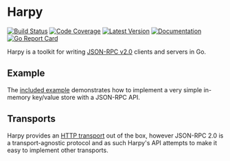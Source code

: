 # Harpy

[![Build Status](https://github.com/dogmatiq/harpy/workflows/CI/badge.svg)](https://github.com/dogmatiq/harpy/actions?workflow=CI)
[![Code Coverage](https://img.shields.io/codecov/c/github/dogmatiq/harpy/main.svg)](https://codecov.io/github/dogmatiq/harpy)
[![Latest Version](https://img.shields.io/github/tag/dogmatiq/harpy.svg?label=semver)](https://semver.org)
[![Documentation](https://img.shields.io/badge/go.dev-reference-007d9c)](https://pkg.go.dev/github.com/dogmatiq/harpy)
[![Go Report Card](https://goreportcard.com/badge/github.com/dogmatiq/harpy)](https://goreportcard.com/report/github.com/dogmatiq/harpy)

Harpy is a toolkit for writing [JSON-RPC v2.0](https://www.jsonrpc.org/specification)
clients and servers in Go.

## Example

The [included example](example_test.go) demonstrates how to implement a very
simple in-memory key/value store with a JSON-RPC API.

## Transports

Harpy provides an [HTTP transport](https://pkg.go.dev/github.com/dogmatiq/harpy@main/transport/httptransport)
out of the box, however JSON-RPC 2.0 is a transport-agnostic protocol and as
such Harpy's API attempts to make it easy to implement other transports.
